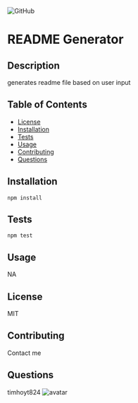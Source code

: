 
  ![GitHub](https://img.shields.io/badge/license-MIT-blue)
    
  # README Generator
  ## Description
  generates readme file based on user input
  ## Table of Contents
  * [License](#license)
  * [Installation](#installation)
  * [Tests](#tests)
  * [Usage](#usage)
  * [Contributing](#contributing)
  * [Questions](#questions)
  ## Installation
  ``` npm install ```
  ## Tests
  ``` npm test ```
  ## Usage
  NA
  ## License
  MIT
  ## Contributing
  Contact me 
  ## Questions
  timhoyt824
  ![avatar](https://avatars1.githubusercontent.com/u/66972856?v=4)
  